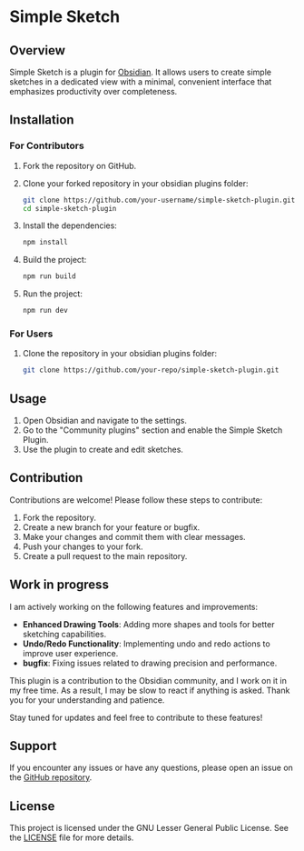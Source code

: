 # Simple Sketch

## Overview

Simple Sketch is a plugin for [Obsidian](https://obsidian.md). It allows users to create simple sketches in a dedicated view with a minimal, convenient interface that emphasizes productivity over completeness.

## Installation

### For Contributors

1. Fork the repository on GitHub.

2. Clone your forked repository in your obsidian plugins folder:

    ```sh
    git clone https://github.com/your-username/simple-sketch-plugin.git
    cd simple-sketch-plugin
    ```

3. Install the dependencies:

    ```sh
    npm install
    ```

4. Build the project:

    ```sh
    npm run build
    ```

5. Run the project:

    ```sh
    npm run dev
    ```

### For Users

1. Clone the repository in your obsidian plugins folder:

    ```sh
    git clone https://github.com/your-repo/simple-sketch-plugin.git
    ```

## Usage

1. Open Obsidian and navigate to the settings.
2. Go to the "Community plugins" section and enable the Simple Sketch Plugin.
3. Use the plugin to create and edit sketches.

## Contribution

Contributions are welcome! Please follow these steps to contribute:

1. Fork the repository.
2. Create a new branch for your feature or bugfix.
3. Make your changes and commit them with clear messages.
4. Push your changes to your fork.
5. Create a pull request to the main repository.

## Work in progress

I am actively working on the following features and improvements:

-   **Enhanced Drawing Tools**: Adding more shapes and tools for better sketching capabilities.
-   **Undo/Redo Functionality**: Implementing undo and redo actions to improve user experience.
-   **bugfix**: Fixing issues related to drawing precision and performance.

This plugin is a contribution to the Obsidian community, and I work on it in my free time. As a result, I may be slow to react if anything is asked. Thank you for your understanding and patience.

Stay tuned for updates and feel free to contribute to these features!

## Support

If you encounter any issues or have any questions, please open an issue on the [GitHub repository](https://github.com/Yohh/obsidian-simple-sketch/issues).

## License

This project is licensed under the GNU Lesser General Public License. See the [LICENSE](LICENSE) file for more details.
